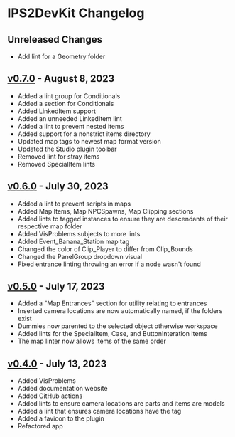 # IPS2DevKit Changelog

## Unreleased Changes
* Add lint for a Geometry folder

## [v0.7.0] - August 8, 2023
* Added a lint group for Conditionals
* Added a section for Conditionals
* Added LinkedItem support
* Added an unneeded LinkedItem lint
* Added a lint to prevent nested items
* Added support for a nonstrict items directory
* Updated map tags to newest map format version
* Updated the Studio plugin toolbar
* Removed lint for stray items
* Removed SpecialItem lints

[v0.7.0]: https://github.com/Crystalflxme/IPS2DevKit/releases/tag/v0.7.0

## [v0.6.0] - July 30, 2023
* Added a lint to prevent scripts in maps
* Added Map Items, Map NPCSpawns, Map Clipping sections
* Added lints to tagged instances to ensure they are descendants of their respective map folder
* Added VisProblems subjects to more lints
* Added Event_Banana_Station map tag
* Changed the color of Clip_Player to differ from Clip_Bounds
* Changed the PanelGroup dropdown visual
* Fixed entrance linting throwing an error if a node wasn't found

[v0.6.0]: https://github.com/Crystalflxme/IPS2DevKit/releases/tag/v0.6.0

## [v0.5.0] - July 17, 2023
* Added a "Map Entrances" section for utility relating to entrances
* Inserted camera locations are now automatically named, if the folders exist
* Dummies now parented to the selected object otherwise workspace
* Added lints for the SpecialItem, Case, and ButtonInteration items
* The map linter now allows items of the same order

[v0.5.0]: https://github.com/Crystalflxme/IPS2DevKit/releases/tag/v0.5.0

## [v0.4.0] - July 13, 2023
* Added VisProblems
* Added documentation website
* Added GitHub actions
* Added lints to ensure camera locations are parts and items are models
* Added a lint that ensures camera locations have the tag
* Added a favicon to the plugin
* Refactored app

[v0.4.0]: https://github.com/Crystalflxme/IPS2DevKit/releases/tag/v0.4.0
